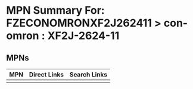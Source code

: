 



# MPN Summary For: FZECONOMRONXF2J262411 > con-omron : XF2J-2624-11

## MPNs
  

|MPN|Direct Links|Search Links|
| :--- | :--- | :--- |
||||
